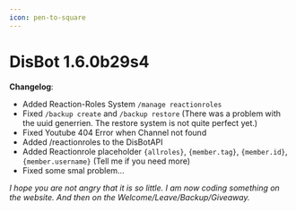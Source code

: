 ```yaml
---
icon: pen-to-square
---
```


# DisBot 1.6.0b29s4

**Changelog**:

* Added Reaction-Roles System `/manage reactionroles`
* Fixed `/backup create` and `/backup restore` (There was a problem with the uuid generrien. The restore system is not quite perfect yet.)
* Fixed Youtube 404 Error when Channel not found
* Added /reactionroles to the DisBotAPI
* Added Reactionrole placeholder `{allroles}`, `{member.tag}`, `{member.id}`, `{member.username}` (Tell me if you need more)
* Fixed some smal problem...



_I hope you are not angry that it is so little. I am now coding something on the website. And then on the Welcome/Leave/Backup/Giveaway._&#x20;
